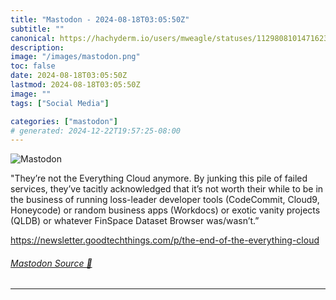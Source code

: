 ```yaml
---
title: "Mastodon - 2024-08-18T03:05:50Z"
subtitle: ""
canonical: https://hachyderm.io/users/mweagle/statuses/112980810147162385
description:
image: "/images/mastodon.png"
toc: false
date: 2024-08-18T03:05:50Z
lastmod: 2024-08-18T03:05:50Z
image: ""
tags: ["Social Media"]

categories: ["mastodon"]
# generated: 2024-12-22T19:57:25-08:00
---
```

![Mastodon](/images/mastodon.png)

<p>&quot;They’re not the Everything Cloud anymore. By junking this pile of failed services, they’ve tacitly acknowledged that it’s not worth their while to be in the business of running loss-leader developer tools (CodeCommit, Cloud9, Honeycode) or random business apps (Workdocs) or exotic vanity projects (QLDB) or whatever FinSpace Dataset Browser was/wasn’t.”</p><p><a href="https://newsletter.goodtechthings.com/p/the-end-of-the-everything-cloud" target="_blank" rel="nofollow noopener noreferrer" translate="no"><span class="invisible">https://</span><span class="ellipsis">newsletter.goodtechthings.com/</span><span class="invisible">p/the-end-of-the-everything-cloud</span></a></p>


###### [Mastodon Source 🐘](https://hachyderm.io/@mweagle/112980810147162385)

___
